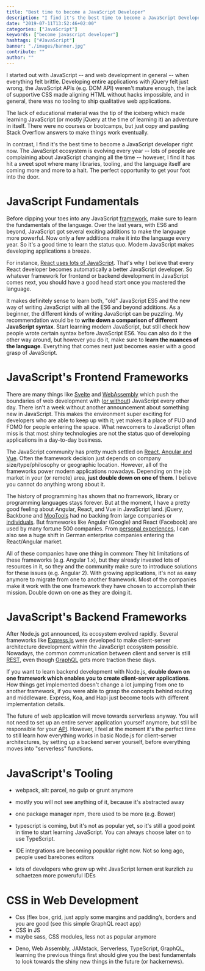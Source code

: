 ```yaml
---
title: "Best time to become a JavaScript Developer"
description: "I find it's the best time to become a JavaScript Developer ..."
date: "2019-07-11T13:52:46+02:00"
categories: ["JavaScript"]
keywords: ["become javascript developer"]
hashtags: ["#JavaScript"]
banner: "./images/banner.jpg"
contribute: ""
author: ""
---
```


<Sponsorship />

I started out with JavaScript -- and web development in general -- when everything felt brittle. Developing entire applications with jQuery felt just wrong, the JavaScript APIs (e.g. DOM API) weren't mature enough, the lack of supportive CSS made aligning HTML without hacks impossible, and in general, there was no tooling to ship qualitative web applications.

The lack of educational material was the tip of the iceberg which made learning JavaScript (or mostly jQuery at the time of learning it) an adventure in itself. There were no courses or bootcamps, but just copy and pasting Stack Overflow answers to make things work eventually.

In contrast, I find it's the best time to become a JavaScript developer right now. The JavaScript ecosystem is evolving every year -- lots of people are complaining about JavaScript changing all the time -- however, I find it has hit a sweet spot where many libraries, tooling, and the language itself are coming more and more to a halt. The perfect opportunity to get your foot into the door.

# JavaScript Fundamentals

Before dipping your toes into any JavaScript [framework](/why-frameworks-matter/), make sure to learn the fundamentals of the language. Over the last years, with ES6 and beyond, JavaScript got several exciting additions to make the language more powerful. Now only a few additions make it into the language every year. So it's a good time to learn the status quo. Modern JavaScript makes developing applications a breeze.

For instance, [React uses lots of JavaScript](/javascript-fundamentals-react-requirements/). That's why I believe that every React developer becomes automatically a better JavaScript developer. So whatever framework for frontend or backend development in JavaScript comes next, you should have a good head start once you mastered the language.

It makes definitely sense to learn both, "old" JavaScript ES5 and the new way of writing JavaScript with all the ES6 and beyond additions. As a beginner, the different kinds of writing JavaScript can be puzzling. My recommendation would be to **write down a comparison of different JavaScript syntax**. Start learning modern JavaScript, but still check how people wrote certain syntax before JavaScript ES6. You can also do it the other way around, but however you do it, make sure to **learn the nuances of the language**. Everything that comes next just becomes easier with a good grasp of JavaScript.

# JavaScript's Frontend Frameworks

There are many things like [Svelte](https://github.com/sveltejs/svelte) and [WebAssembly](https://webassembly.org/) which push the boundaries of web development with ([or without](https://github.com/DenisKolodin/yew)) JavaScript every other day. There isn't a week without another announcement about something new in JavaScript. This makes the environment super exciting for developers who are able to keep up with it; yet makes it a place of FUD and FOMO for people entering the space. What newcomers to JavaScript often miss is that most shiny technologies are not the status quo of developing applications in a day-to-day business.

The JavaScript community has pretty much settled on [React, Angular and Vue](/how-to-learn-framework/). Often the framework decision just depends on company size/type/philosophy or geographic location. However, all of the frameworks power modern applications nowadays. Depending on the job market in your (or remote) area, **just double down on one of them**. I believe you cannot do anything wrong about it.

The history of programming has shown that no framework, library or programming languages stays forever. But at the moment, I have a pretty good feeling about Angular, React, and Vue in JavaScript land. jQuery, Backbone and [MooTools](https://en.wikipedia.org/wiki/MooTools) had no backing from large companies or [individuals](https://www.patreon.com/evanyou). But frameworks like Angular (Google) and React (Facebook) are used by many fortune 500 companies. From [personal experiences](/work-with-me/), I can also see a huge shift in German enterprise companies entering the React/Angular market.

All of these companies have one thing in common: They hit limitations of these frameworks (e.g. Angular 1.x), but they already invested lots of resources in it, so they and the community make sure to introduce solutions for these issues (e.g. Angular 2). With growing applications, it's not as easy anymore to migrate from one to another framework. Most of the companies make it work with the one framework they have chosen to accomplish their mission. Double down on one as they are doing it.

# JavaScript's Backend Frameworks

After Node.js got announced, its ecosystem evolved rapidly. Several frameworks like [Express.js](/node-js-express-tutorial/) were developed to make client-server architecture development within the JavaScript ecosystem possible. Nowadays, the common communication between client and server is still [REST](/node-express-server-rest-api/), even though [GraphQL](/the-road-to-graphql-book/) gets more traction these days.

If you want to learn backend development with Node.js, **double down on one framework which enables you to create client-server applications**. How things get implemented doesn't change a lot jumping from one to another framework, if you were able to grasp the concepts behind routing and middleware. Express, Koa, and Hapi just become tools with different implementation details.

The future of web application will move towards serverless anyway. You will not need to set up an entire server application yourself anymore, but still be responsible for your [API](/what-is-an-api-javascript/). However, I feel at the moment it's the perfect time to still learn how everything works in basic Node.js for client-server architectures, by setting up a backend server yourself, before everything moves into "serverless" functions.

# JavaScript's Tooling

- webpack, alt: parcel, no gulp or grunt anymore
- mostly you will not see anything of it, because it's abstracted away

- one package manager npm, there used to be more (e.g. Bower)

- typescript is coming, but it's not as popular yet, so it's still a good point in time to start learning JavaScript. You can always choose later on to use TypeScript.

- IDE integrations are becoming popuklar right now. Not so long ago, people used barebones editors
- lots of developers who grew up wiht JavaScript lernen erst kurzlich zu schaetzen more poweruful IDEs

# CSS in Web Development

- Css (flex box, grid, just apply some margins and padding’s, borders and you are good (see this simple GraphQL react app)
- CSS in JS
- maybe sass, CSS modules, less not as popular anymore

<Divider />

- Deno, Web Assembly, JAMstack, Serverless, TypeScript, GraphQL, learning the previous things first should give you the best fundamentals to look towards the shiny new things in the future (or hackernews).
